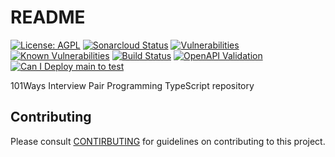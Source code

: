 # README

[![License: AGPL](https://img.shields.io/badge/License-AGPL-blue.svg)](https://github.com/gotreasa/101ways-interview-pair-programming-typescript/blob/main/LICENSE)
[![Sonarcloud Status](https://sonarcloud.io/api/project_badges/measure?project=gotreasa_101ways-interview-pair-programming-typescript&metric=alert_status)](https://sonarcloud.io/dashboard?id=gotreasa_101ways-interview-pair-programming-typescript)
[![Vulnerabilities](https://sonarcloud.io/api/project_badges/measure?project=gotreasa_101ways-interview-pair-programming-typescript&metric=vulnerabilities)](https://sonarcloud.io/summary/new_code?id=gotreasa_101ways-interview-pair-programming-typescript)
[![Known Vulnerabilities](https://snyk.io/test/github/gotreasa/101ways-interview-pair-programming-typescript/badge.svg)](https://snyk.io/test/github/gotreasa/101ways-interview-pair-programming-typescript)
[![Build Status](https://github.com/gotreasa/101ways-interview-pair-programming-typescript/actions/workflows/pipeline.yml/badge.svg)](https://github.com/gotreasa/101ways-interview-pair-programming-typescript/actions/workflows/pipeline.yml)
[![OpenAPI Validation](https://validator.swagger.io/validator?url=https://raw.githubusercontent.com/gotreasa/101ways-interview-pair-programming-typescript/main/openapi.yaml)](https://editor.swagger.io/?url=https://raw.githubusercontent.com/gotreasa/101ways-interview-pair-programming-typescript/main/openapi.yaml)
[![Can I Deploy main to test](https://gotreasa.pactflow.io/pacticipants/101ways-interview-pair-programming-typescript_app/branches/main/latest-version/can-i-deploy/to-environment/test/badge)](https://gotreasa.pactflow.io/hal-browser/browser.html#https://gotreasa.pactflow.io/pacticipants/101ways-interview-pair-programming-typescript_app/branches/main/latest-version/can-i-deploy/to-environment/test/badge)

101Ways Interview Pair Programming TypeScript repository

## Contributing

Please consult [CONTIRBUTING](./CONTRIBUTING.md) for guidelines on contributing to this project.
